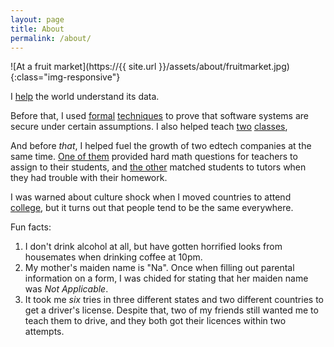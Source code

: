 ```yaml
---
layout: page
title: About
permalink: /about/
---
```


![At a fruit market](https://{{ site.url }}/assets/about/fruitmarket.jpg){:class="img-responsive"}

I [help](https://mixpanel.com/) the world understand its data.

Before that, I used [formal](http://dl.acm.org/citation.cfm?id=3035926) 
[techniques](http://dl.acm.org/citation.cfm?id=2790516) 
to prove that software systems are secure under certain assumptions.
I also helped teach [two](https://www.ece.cmu.edu/courses/items/18631.html) 
[classes](https://www.ece.cmu.edu/~ece734/),

And before _that_, 
I helped fuel the growth of two edtech companies at the same time.
[One of them](https://edfinity.com/) provided hard math questions 
for teachers to assign to their students,
and [the other](https://www.yup.com/) 
matched students to tutors when they had trouble with their homework.

I was warned about culture shock when I moved countries to attend
[college](https://www.stanford.edu/),
but it turns out that people tend to be the same everywhere.

Fun facts: 
1. I don't drink alcohol at all, but have gotten horrified
	looks from housemates when drinking coffee at 10pm.
2. My mother's maiden name is "Na". Once when filling out parental information 
    on a form, I was chided for stating that her maiden name was _Not Applicable_.
3. It took me _six_ tries in three different states and 
	two different countries to get a driver's license. 
	Despite that, two of my friends still wanted me to teach them to drive,
	and they both got their licences within two attempts.
 
